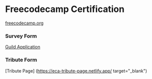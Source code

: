 # Freecodecamp Certification
 [freecodecamp.org](https://www.freecodecamp.org/)

 ### Survey Form
 [Guild Application](https://eca-survey-form-freecodecamp.netlify.app/)
 
 ### Tribute Form
 [Tribute Page] (https://eca-tribute-page.netlify.app/ target="_blank")
